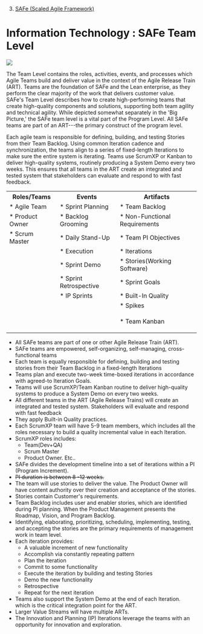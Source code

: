 




3.  [SAFe (Scaled Agile Framework)](451819560.html)

Information Technology : SAFe Team Level 
========================================



<kbd>![](https://lm2jj13uhv2157rey3v60xm8-wpengine.netdna-ssl.com/wp-content/uploads/2019/09/Keystone-TTA-WEB-1.png)

The Team Level contains the roles, activities, events, and processes
which Agile Teams build and deliver value in the context of the Agile
Release Train (ART). Teams are the foundation of SAFe and the Lean
enterprise, as they perform the clear majority of the work that delivers
customer value. SAFe's Team Level describes how to create
high-performing teams that create high-quality components and solutions,
supporting both team agility and technical agility. While depicted
somewhat separately in the 'Big Picture,' the SAFe team level is a vital
part of the Program Level. All SAFe teams are part of an ART---the
primary construct of the program level.

Each agile team is responsible for defining, building, and testing
Stories from their Team Backlog. Using common Iteration cadence and
synchronization, the teams align to a series of fixed-length Iterations
to make sure the entire system is iterating. Teams use ScrumXP or Kanban
to deliver high-quality systems, routinely producing a System Demo every
two weeks. This ensures that all teams in the ART create an integrated
and tested system that stakeholders can evaluate and respond to with
fast feedback.

<table>
	<colgroup>
		<col />
		<col />
		<col />
	</colgroup>
	<tbody>
		<tr>
			<th>
				<strong>Roles/Teams</strong>
			</th>
			<th>
				<strong>Events</strong>
			</th>
			<th>
				<strong>Artifacts</strong>
			</th>
		</tr>
		<tr>
			<td>* Agile Team</td>
			<td>* Sprint Planning</td>
			<td>* Team Backlog</td>
		</tr>
		<tr>
			<td>* Product Owner</td>
			<td>* Backlog Grooming</td>
			<td>* Non-Functional Requirements</td>
		</tr>
		<tr>
			<td>* Scrum Master</td>
			<td>* Daily Stand-Up</td>
			<td>* Team PI Objectives</td>
		</tr>
		<tr>
			<td></td>
			<td>* Execution</td>
			<td>* Iterations</td>
		</tr>
		<tr>
			<td></td>
			<td>* Sprint Demo</td>
			<td>* Stories(Working Software)</td>
		</tr>
		<tr>
			<td></td>
			<td>* Sprint Retrospective</td>
			<td>* Sprint Goals</td>
		</tr>
		<tr>
			<td></td>
			<td>* IP Sprints</td>
			<td>* Built-In Quality</td>
		</tr>
		<tr>
			<td></td>
			<td></td>
			<td>* Spikes</td>
		</tr>
		<tr>
			<td></td>
			<td></td>
			<td>
				<p>* Team Kanban</p>
			</td>
		</tr>
	</tbody>
</table>

-   All SAFe teams are part of one or other Agile Release Train (ART).
-   SAFe teams are empowered, self-organizing, self-managing,
	cross-functional teams
-   Each team is equally responsible for defining, building and testing
	stories from their Team Backlog in a fixed-length Iterations
-   Teams plan and execute two-week time-boxed iterations in accordance
	with agreed-to Iteration Goals.
-   Teams will use ScrumXP/Team Kanban routine to deliver high-quality
	systems to produce a System Demo on every two weeks.
-   All different teams in the ART (Agile Release Trains) will create an
	integrated and tested system. Stakeholders will evaluate and respond
	with fast feedback
-   They apply Built-in Quality practices.
-   Each ScrumXP team will have 5-9 team members, which includes all the
	roles necessary to build a quality incremental value in each
	Iteration.
-   ScrumXP roles includes:
	-   Team(Dev+QA)
	-   Scrum Master
	-   Product Owner. Etc..
-   SAFe divides the development timeline into a set of iterations
	within a PI (Program Increment).
-   ~~PI duration is between 8 -12 weeks.~~
-   The team will use stories to deliver the value. The Product Owner
	will have content authority over their creation and acceptance of
	the stories.
-   Stories contain Customer\'s requirements.
-   Team Backlog includes user and enabler stories, which are identified
	during PI planning. When the Product Management presents the
	Roadmap, Vision, and Program Backlog.
-   Identifying, elaborating, prioritizing, scheduling, implementing,
	testing, and accepting the stories are the primary requirements of
	management work in team level.
-   Each iteration provides:
	-   A valuable increment of new functionality
	-   Accomplish via constantly repeating pattern
	-   Plan the iteration
	-   Commit to some functionality
	-   Execute the iteration by building and testing Stories
	-   Demo the new functionality
	-   Retrospective
	-   Repeat for the next iteration
-   Teams also support the System Demo at the end of each Iteration.
	which is the critical integration point for the ART.
-   Larger Value Streams will have multiple ARTs.
-   The Innovation and Planning (IP) Iterations leverage the teams with
	an opportunity for innovation and exploration.








